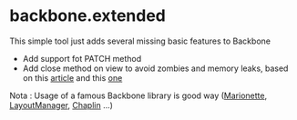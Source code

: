# backbone.extended
This simple tool just adds several missing basic features to Backbone

  * Add support fot PATCH method
  * Add close method on view to avoid zombies and memory leaks, based on this [article](https://lostechies.com/derickbailey/2011/09/15/zombies-run-managing-page-transitions-in-backbone-apps) and this [one](http://andrewhenderson.me/tutorial/how-to-detect-backbone-memory-leaks/)

Nota : Usage of a famous Backbone library is good way ([Marionette](http://marionettejs.com/), [LayoutManager](http://layoutmanager.org/), [Chaplin](http://chaplinjs.org/) ...) 